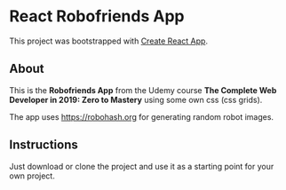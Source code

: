 # React Robofriends App 
This project was bootstrapped with [Create React App](https://github.com/facebook/create-react-app).

## About
This is the **Robofriends App** from the Udemy course **The Complete Web Developer in 2019: Zero to Mastery** using some
own css (css grids).

The app uses https://robohash.org for generating random robot images.

## Instructions

Just download or clone the project and use it as a starting point for your own project.